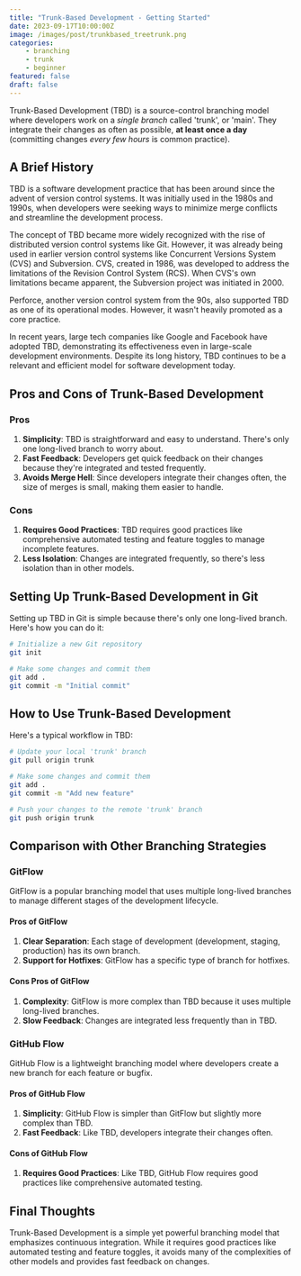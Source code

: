 ```yaml
---
title: "Trunk-Based Development - Getting Started"
date: 2023-09-17T10:00:00Z
image: /images/post/trunkbased_treetrunk.png
categories: 
    - branching
    - trunk
    - beginner
featured: false
draft: false
---
```


Trunk-Based Development (TBD) is a source-control branching model where developers work on a *single branch* called 'trunk', or 'main'. They integrate their changes as often as possible, **at least once a day** (committing changes *every few hours* is common practice).

## A Brief History

TBD is a software development practice that has been around since the advent of version control systems. It was initially used in the 1980s and 1990s, when developers were seeking ways to minimize merge conflicts and streamline the development process.

The concept of TBD became more widely recognized with the rise of distributed version control systems like Git. However, it was already being used in earlier version control systems like Concurrent Versions System (CVS) and Subversion. CVS, created in 1986, was developed to address the limitations of the Revision Control System (RCS). When CVS's own limitations became apparent, the Subversion project was initiated in 2000.

Perforce, another version control system from the 90s, also supported TBD as one of its operational modes. However, it wasn't heavily promoted as a core practice.

In recent years, large tech companies like Google and Facebook have adopted TBD, demonstrating its effectiveness even in large-scale development environments. Despite its long history, TBD continues to be a relevant and efficient model for software development today.

## Pros and Cons of Trunk-Based Development

### Pros

1. **Simplicity**: TBD is straightforward and easy to understand. There's only one long-lived branch to worry about.
2. **Fast Feedback**: Developers get quick feedback on their changes because they're integrated and tested frequently.
3. **Avoids Merge Hell**: Since developers integrate their changes often, the size of merges is small, making them easier to handle.

### Cons

1. **Requires Good Practices**: TBD requires good practices like comprehensive automated testing and feature toggles to manage incomplete features.
2. **Less Isolation**: Changes are integrated frequently, so there's less isolation than in other models.

## Setting Up Trunk-Based Development in Git

Setting up TBD in Git is simple because there's only one long-lived branch. Here's how you can do it:

```bash
# Initialize a new Git repository
git init

# Make some changes and commit them
git add .
git commit -m "Initial commit"
```

## How to Use Trunk-Based Development

Here's a typical workflow in TBD:

```bash
# Update your local 'trunk' branch
git pull origin trunk

# Make some changes and commit them
git add .
git commit -m "Add new feature"

# Push your changes to the remote 'trunk' branch
git push origin trunk
```

## Comparison with Other Branching Strategies

### GitFlow

GitFlow is a popular branching model that uses multiple long-lived branches to manage different stages of the development lifecycle.

#### Pros of GitFlow

1. **Clear Separation**: Each stage of development (development, staging, production) has its own branch.
2. **Support for Hotfixes**: GitFlow has a specific type of branch for hotfixes.

#### Cons Pros of GitFlow

1. **Complexity**: GitFlow is more complex than TBD because it uses multiple long-lived branches.
2. **Slow Feedback**: Changes are integrated less frequently than in TBD.

### GitHub Flow

GitHub Flow is a lightweight branching model where developers create a new branch for each feature or bugfix.

#### Pros of GitHub Flow

1. **Simplicity**: GitHub Flow is simpler than GitFlow but slightly more complex than TBD.
2. **Fast Feedback**: Like TBD, developers integrate their changes often.

#### Cons of GitHub Flow

1. **Requires Good Practices**: Like TBD, GitHub Flow requires good practices like comprehensive automated testing.

## Final Thoughts

Trunk-Based Development is a simple yet powerful branching model that emphasizes continuous integration. While it requires good practices like automated testing and feature toggles, it avoids many of the complexities of other models and provides fast feedback on changes.
